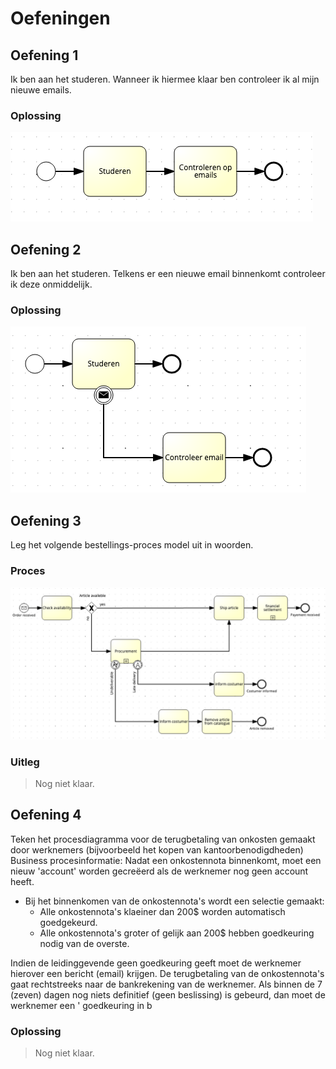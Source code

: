 # Oefeningen
## Oefening 1

Ik ben aan het studeren. Wanneer ik hiermee klaar ben controleer ik al mijn nieuwe emails.
### Oplossing
![Oplossing van oefening 1](https://github.com/lemmensangeloucll/BPMN/blob/master/img/oefening%201.png)

## Oefening 2

Ik ben aan het studeren. Telkens er een nieuwe email binnenkomt controleer ik deze onmiddelijk.
### Oplossing
![Oplossing van oefening 2](https://github.com/lemmensangeloucll/BPMN/blob/master/img/oefening%202.png)

## Oefening 3
Leg het volgende bestellings-proces model uit in woorden.
### Proces
![BPMN model van oefening 3](https://github.com/lemmensangeloucll/BPMN/blob/master/img/oefening%203.png)
### Uitleg
>Nog niet klaar.
## Oefening 4
Teken het procesdiagramma voor de terugbetaling van onkosten gemaakt door werknemers (bijvoorbeeld het kopen van kantoorbenodigdheden)
Business procesinformatie:
Nadat een onkostennota binnenkomt, moet een nieuw 'account' worden gecreëerd als de werknemer nog geen account heeft.
- Bij het binnenkomen van de onkostennota's wordt een selectie gemaakt:
  - Alle onkostennota's klaeiner dan 200$ worden automatisch goedgekeurd.
  - Alle onkostennota's groter of gelijk aan 200$ hebben goedkeuring nodig van de overste. 

Indien de leidinggevende geen goedkeuring geeft moet de werknemer hierover een bericht (email) krijgen.
De terugbetaling van de onkostennota's gaat rechtstreeks naar de bankrekening van de werknemer.
Als binnen de 7 (zeven) dagen nog niets definitief (geen beslissing) is gebeurd, dan moet de werknemer een ' goedkeuring in b
### Oplossing
> Nog niet klaar.
<!--stackedit_data:
eyJoaXN0b3J5IjpbMTM3MzA0NjcxNywxOTMyNDg1Nzg2LDU4OD
I3NzU3OV19
-->